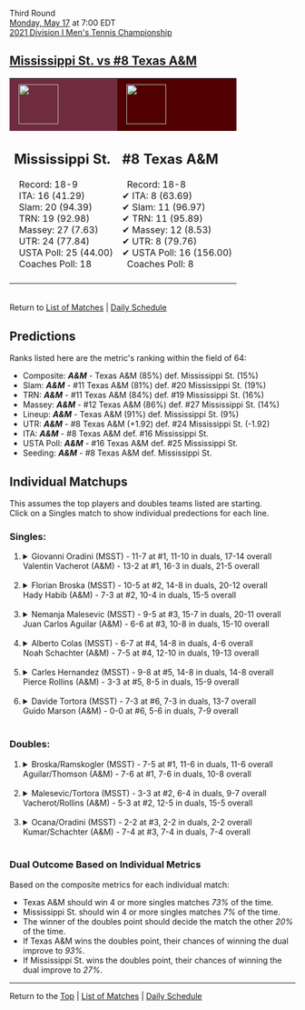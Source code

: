 Third Round[](#top)<a name="top"></a>  
[Monday, May 17](../../schedule/05-17.md) at 7:00 EDT  
[2021 Division I Men's Tennis Championship](../index.md)  
## [Mississippi St. vs #8 Texas A&M](https://www.ncaa.com/game/5833419)  

<table><tr style="background-color: #d9d9d9 !important"><td style="background-color: #6F2C3F !important"><img src="https://www.ncaa.com/sites/default/files/images/logos/schools/m/mississippi-st.70.png" width="70" height="70" style="padding: 8px;" /></td><td style="background-color: #500000 !important"><img src="https://www.ncaa.com/sites/default/files/images/logos/schools/t/texas-am.70.png" width="70" height="70" style="padding: 8px;" /></td></tr><tr>
<td>  

<h2>Mississippi St.</h2>  
&nbsp; Record: 18-9<br>  
&nbsp; ITA: 16 (41.29)<br>  
&nbsp; Slam: 20 (94.39)<br>  
&nbsp; TRN: 19 (92.98)<br>  
&nbsp; Massey: 27 (7.63)<br>  
&nbsp; UTR: 24 (77.84)<br>  
&nbsp; USTA Poll: 25 (44.00)<br>  
&nbsp; Coaches Poll: 18<br>  
<br>  

</td>
<td>  

<h2>#8 Texas A&M</h2>  
&nbsp; Record: 18-8<br>  
&#10004; ITA: 8 (63.69)<br>  
&#10004; Slam: 11 (96.97)<br>  
&#10004; TRN: 11 (95.89)<br>  
&#10004; Massey: 12 (8.53)<br>  
&#10004; UTR: 8 (79.76)<br>  
&#10004; USTA Poll: 16 (156.00)<br>  
&nbsp; Coaches Poll: 8<br>  
<br>  

</td>
</tr></table>  


<br>Return to [List of Matches](../index.md) &#124; [Daily Schedule](../../schedule/05-17.md)

## Predictions  

Ranks listed here are the metric's ranking within the field of 64:  
- Composite: ***A&M*** - Texas A&M (85%) def. Mississippi St. (15%)  
- Slam: ***A&M*** - #11 Texas A&M (81%) def. #20 Mississippi St. (19%)  
- TRN: ***A&M*** - #11 Texas A&M (84%) def. #19 Mississippi St. (16%)  
- Massey: ***A&M*** - #12 Texas A&M (86%) def. #27 Mississippi St. (14%)  
- Lineup: ***A&M*** - Texas A&M (91%) def. Mississippi St. (9%)  
- UTR: ***A&M*** - #8 Texas A&M (+1.92) def. #24 Mississippi St. (-1.92)  
- ITA: ***A&M*** - #8 Texas A&M def. #16 Mississippi St.  
- USTA Poll: ***A&M*** - #16 Texas A&M def. #25 Mississippi St.  
- Seeding: ***A&M*** - #8 Texas A&M def. Mississippi St.  

## Individual Matchups  
This assumes the top players and doubles teams listed are starting.  
Click on a Singles match to show individual predections for each line.  

### Singles:  

<ol>
<li><details>
<summary markdown="span">Giovanni Oradini (MSST) - 11-7 at #1, 11-10 in duals, 17-14 overall<br>Valentin Vacherot (A&M) - 13-2 at #1, 16-3 in duals, 21-5 overall</summary>
<h4>Predictions</h4><ul>
<li>Composite: <b><i>A&M</i></b> - Vacherot (86%) def. Oradini (14%)</li>  
<li>Slam: <b><i>A&M</i></b> - Vacherot (81%) def. Oradini (19%)</li>  
<li>TRN: <b><i>A&M</i></b> - Vacherot (89%) def. Oradini (11%)</li>  
<li>Massey: <b><i>A&M</i></b> - Vacherot (89%) def. Oradini (11%)</li>  
<li>UTR: <b><i>A&M</i></b> - Vacherot (86%) def. Oradini (14%)</li>  
<li>ITA: <b><i>A&M</i></b> - Vacherot (51.31) def. Oradini (31.20)</li>  
</ul>
</details>&nbsp;</li>
<li><details>
<summary markdown="span">Florian Broska (MSST) - 10-5 at #2, 14-8 in duals, 20-12 overall<br>Hady Habib (A&M) - 7-3 at #2, 10-4 in duals, 15-5 overall</summary>
<h4>Predictions</h4><ul>
<li>Composite: <b><i>A&M</i></b> - Habib (80%) def. Broska (20%)</li>  
<li>Slam: <b><i>A&M</i></b> - Habib (78%) def. Broska (22%)</li>  
<li>TRN: <b><i>A&M</i></b> - Habib (83%) def. Broska (17%)</li>  
<li>Massey: <b><i>A&M</i></b> - Habib (76%) def. Broska (24%)</li>  
<li>UTR: <b><i>A&M</i></b> - Habib (82%) def. Broska (18%)</li>  
<li>ITA: <b><i>A&M</i></b> - Habib (54.57) def. Broska (16.73)</li>  
</ul>
</details>&nbsp;</li>
<li><details>
<summary markdown="span">Nemanja Malesevic (MSST) - 9-5 at #3, 15-7 in duals, 20-11 overall<br>Juan Carlos Aguilar (A&M) - 6-6 at #3, 10-8 in duals, 15-10 overall</summary>
<h4>Predictions</h4><ul>
<li>Composite: <b><i>A&M</i></b> - Aguilar (70%) def. Malesevic (30%)</li>  
<li>Slam: <b><i>A&M</i></b> - Aguilar (64%) def. Malesevic (36%)</li>  
<li>TRN: <b><i>A&M</i></b> - Aguilar (66%) def. Malesevic (34%)</li>  
<li>Massey: <b><i>A&M</i></b> - Aguilar (71%) def. Malesevic (29%)</li>  
<li>UTR: <b><i>A&M</i></b> - Aguilar (79%) def. Malesevic (21%)</li>  
<li>ITA: <b><i>A&M</i></b> - Aguilar (23.98) def. Malesevic (15.40)</li>  
</ul>
</details>&nbsp;</li>
<li><details>
<summary markdown="span">Alberto Colas (MSST) - 6-7 at #4, 14-8 in duals, 4-6 overall<br>Noah Schachter (A&M) - 7-5 at #4, 12-10 in duals, 19-13 overall</summary>
<h4>Predictions</h4><ul>
<li>Composite: <b><i>MSST</i></b> - Colas (62%) def. Schachter (38%)</li>  
<li>Slam: <b><i>MSST</i></b> - Colas (57%) def. Schachter (43%)</li>  
<li>TRN: <b><i>MSST</i></b> - Colas (58%) def. Schachter (42%)</li>  
<li>Massey: <b><i>MSST</i></b> - Colas (61%) def. Schachter (39%)</li>  
<li>UTR: <b><i>MSST</i></b> - Colas (71%) def. Schachter (29%)</li>  
<li>ITA: <b><i>A&M</i></b> - Schachter (6.58) def. Colas (5.15)</li>  
</ul>
</details>&nbsp;</li>
<li><details>
<summary markdown="span">Carles Hernandez (MSST) - 9-8 at #5, 14-8 in duals, 14-8 overall<br>Pierce Rollins (A&M) - 3-3 at #5, 8-5 in duals, 15-9 overall</summary>
<h4>Predictions</h4><ul>
<li>Composite: <b><i>A&M</i></b> - Rollins (67%) def. Hernandez (33%)</li>  
<li>Slam: <b><i>A&M</i></b> - Rollins (65%) def. Hernandez (35%)</li>  
<li>TRN: <b><i>A&M</i></b> - Rollins (71%) def. Hernandez (29%)</li>  
<li>Massey: <b><i>A&M</i></b> - Rollins (65%) def. Hernandez (35%)</li>  
<li>UTR: <b><i>A&M</i></b> - Rollins (67%) def. Hernandez (33%)</li>  
<li>ITA: <b><i>A&M</i></b> - Rollins (5.08) def. Hernandez (1.85)</li>  
</ul>
</details>&nbsp;</li>
<li><details>
<summary markdown="span">Davide Tortora (MSST) - 7-3 at #6, 7-3 in duals, 13-7 overall<br>Guido Marson (A&M) - 0-0 at #6, 5-6 in duals, 7-9 overall</summary>
<h4>Predictions</h4><ul>
<li>Composite: <b><i>A&M</i></b> - Marson (69%) def. Tortora (31%)</li>  
<li>Slam: <b><i>A&M</i></b> - Marson (64%) def. Tortora (36%)</li>  
<li>TRN: <b><i>A&M</i></b> - Marson (52%) def. Tortora (48%)</li>  
<li>Massey: <b><i>A&M</i></b> - Marson (75%) def. Tortora (25%)</li>  
<li>UTR: <b><i>A&M</i></b> - Marson (84%) def. Tortora (16%)</li>  
<li>ITA: <b><i>MSST</i></b> - Tortora (9.41) def. Marson (1.86)</li>  
</ul>
</details>&nbsp;</li>
</ol>

### Doubles:  

<ol>
<li><details>
<summary markdown="span">Broska/Ramskogler (MSST) - 7-5 at #1, 11-6 in duals, 11-6 overall<br>Aguilar/Thomson (A&M) - 7-6 at #1, 7-6 in duals, 10-8 overall</summary>
<br>Sorry, we don't have any metrics for this match
</details>&nbsp;</li>
<li><details>
<summary markdown="span">Malesevic/Tortora (MSST) - 3-3 at #2, 6-4 in duals, 9-7 overall<br>Vacherot/Rollins (A&M) - 5-3 at #2, 12-5 in duals, 15-5 overall</summary>
<br>Sorry, we don't have any metrics for this match
</details>&nbsp;</li>
<li><details>
<summary markdown="span">Ocana/Oradini (MSST) - 2-2 at #3, 2-2 in duals, 2-2 overall<br>Kumar/Schachter (A&M) - 7-4 at #3, 7-4 in duals, 7-4 overall</summary>
<br>Sorry, we don't have any metrics for this match
</details>&nbsp;</li>
</ol>

### Dual Outcome Based on Individual Metrics  
  
Based on the composite metrics for each individual match:  
- Texas A&M should win 4 or more singles matches *73%* of the time.  
- Mississippi St. should win 4 or more singles matches *7%* of the time.  
- The winner of the doubles point should decide the match the other *20%* of the time.  
- If Texas A&M wins the doubles point, their chances of winning the dual improve to *93%*.  
- If Mississippi St. wins the doubles point, their chances of winning the dual improve to *27%*.  
  
------

Return to the [Top](#top) &#124; [List of Matches](../index.md) &#124; [Daily Schedule](../../schedule/05-17.md)  
